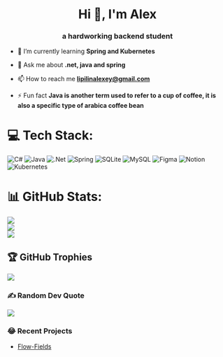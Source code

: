 <h1 align="center">Hi 👋, I'm Alex</h1>
<h3 align="center">a hardworking backend student</h3>

- 🌱 I’m currently learning **Spring and Kubernetes**

- 💬 Ask me about **.net, java and spring**

- 📫 How to reach me **lipilinalexey@gmail.com**

- ⚡ Fun fact **Java is another term used to refer to a cup of coffee, it is also a specific type of arabica coffee bean**

# 💻 Tech Stack:
![C#](https://img.shields.io/badge/c%23-%23239120.svg?style=flat&logo=c-sharp&logoColor=white) ![Java](https://img.shields.io/badge/java-%23ED8B00.svg?style=flat&logo=java&logoColor=white) ![.Net](https://img.shields.io/badge/.NET-5C2D91?style=flat&logo=.net&logoColor=white) ![Spring](https://img.shields.io/badge/spring-%236DB33F.svg?style=flat&logo=spring&logoColor=white) ![SQLite](https://img.shields.io/badge/sqlite-%2307405e.svg?style=flat&logo=sqlite&logoColor=white) ![MySQL](https://img.shields.io/badge/mysql-%2300f.svg?style=flat&logo=mysql&logoColor=white) 	![Figma](https://img.shields.io/badge/figma-%23F24E1E.svg?style=flat&logo=figma&logoColor=white) ![Notion](https://img.shields.io/badge/Notion-%23000000.svg?style=flat&logo=notion&logoColor=white) ![Kubernetes](https://img.shields.io/badge/kubernetes-%23326ce5.svg?style=flat&logo=kubernetes&logoColor=white)
# 📊 GitHub Stats:
![](https://github-readme-stats.vercel.app/api?username=IPilin&theme=dark&hide_border=false&include_all_commits=false&count_private=false)<br/>
![](https://github-readme-streak-stats.herokuapp.com/?user=IPilin&theme=dark&hide_border=false)<br/>
![](https://github-readme-stats.vercel.app/api/top-langs/?username=IPilin&theme=dark&hide_border=false&include_all_commits=false&count_private=false&layout=compact)

## 🏆 GitHub Trophies
![](https://github-profile-trophy.vercel.app/?username=IPilin&theme=tokyonight&no-frame=false&no-bg=false&margin-w=4)

### ✍️ Random Dev Quote
![](https://quotes-github-readme.vercel.app/api?type=horizontal&theme=radical)

### 😂 Recent Projects
- <a href="https://github.com/IPilin/flow-fields-js" target="_blank">Flow-Fields</a>
